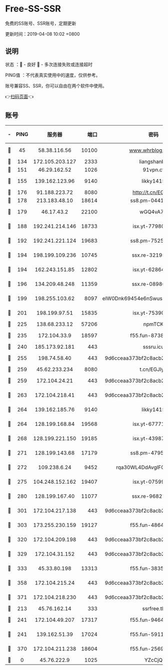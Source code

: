 # Free-SS-SSR

免费的SS账号、SSR账号，定期更新

更新时间：2019-04-08 10:02 +0800

## 说明

状态     ：🙂 - 良好 🙁 - 多次连接失败或连接超时

PING值   ：不代表真实使用中的速度，仅供参考。

账号兼容SS、SSR，你可以自由在两个软件中使用。

👉[扫码页面](https://liesauer.github.io/Free-SS-SSR/)👈

## 账号

|-|PING|服务器|端口|密码|加密方式|区域|
|:----:|:----:|:-----:|-----:|:----:|:----:|:----:|
|🙂|45|58.38.116.56|10100|www.whrblog.online|aes-256-cfb|CN|
|🙂|134|172.105.203.127|2333|liangshanbo|chacha20|JP|
|🙂|151|46.29.162.52|1026|91vpn.cf|rc4-md5|RU|
|🙂|155|139.162.123.96|9140|likky1415|aes-256-cfb|JP|
|🙂|176|91.188.223.72|8080|http://t.cn/EGJIyrl|rc4-md5|RU|
|🙂|178|213.183.48.10|18614|ss8.pm-04416552|rc4-md5|RU|
|🙂|179|46.17.43.2|22100|wGQ4vA7D|aes-256-gcm|RU|
|🙂|188|192.241.214.146|18733|isx.yt-77980150|aes-256-cfb|US|
|🙂|192|192.241.221.124|19683|ss8.pm-75256760|aes-256-cfb|US|
|🙂|194|198.199.109.236|10745|ssx.re-32195658|aes-256-cfb|US|
|🙂|194|162.243.151.85|12802|isx.yt-62864749|aes-256-cfb|US|
|🙂|196|134.209.48.248|11359|ssx.re-08986796|aes-256-cfb|US|
|🙂|199|198.255.103.62|8097|eIW0Dnk69454e6nSwuspv9DmS201tQ0D|aes-256-cfb|US|
|🙂|201|198.199.97.51|15835|isx.yt-75390348|aes-256-cfb|US|
|🙂|225|138.68.233.12|57206|npmTCK|rc4-md5|US|
|🙂|235|172.104.33.9|18597|f55.fun-87384833|aes-256-cfb|SG|
|🙂|240|185.173.92.181|443|sssru.icu|rc4-md5|RU|
|🙂|255|198.74.58.40|443|9d6cceaa373bf2c8acb22e60b6a58be6|aes-256-cfb|US|
|🙂|259|45.62.233.234|8080|t.cn/EGJIyrl|rc4-md5|CA|
|🙂|259|172.104.24.21|443|9d6cceaa373bf2c8acb22e60b6a58be6|aes-256-cfb|US|
|🙂|263|172.104.218.41|443|9d6cceaa373bf2c8acb22e60b6a58be6|aes-256-cfb|US|
|🙂|264|139.162.185.76|9140|likky1415|aes-256-cfb|DE|
|🙂|264|128.199.168.84|19568|isx.yt-67771027|aes-256-cfb|SG|
|🙂|268|128.199.221.150|19185|isx.yt-43987681|aes-256-cfb|SG|
|🙂|271|128.199.143.68|17179|ss8.pm-47958720|aes-256-cfb|SG|
|🙂|272|109.238.6.24|9452|rqa30WL4DdAvgIFG6Fs3znzTa|aes-256-cfb|FR|
|🙂|275|104.248.152.162|19407|isx.yt-07599959|aes-256-cfb|SG|
|🙂|280|128.199.167.40|11077|ssx.re-96827305|aes-256-cfb|SG|
|🙂|301|172.104.217.138|443|9d6cceaa373bf2c8acb22e60b6a58be6|aes-256-cfb|US|
|🙂|303|173.255.230.159|19127|f55.fun-48647805|aes-256-cfb|US|
|🙂|320|172.104.209.198|443|9d6cceaa373bf2c8acb22e60b6a58be6|aes-256-cfb|US|
|🙂|329|172.104.31.152|443|9d6cceaa373bf2c8acb22e60b6a58be6|aes-256-cfb|US|
|🙂|333|45.33.80.198|13313|f55.fun-38359488|aes-256-cfb|US|
|🙂|358|172.104.215.24|443|9d6cceaa373bf2c8acb22e60b6a58be6|aes-256-cfb|US|
|🙂|371|172.104.218.230|443|9d6cceaa373bf2c8acb22e60b6a58be6|aes-256-cfb|US|
|🙂|213|45.76.162.14|333|ssrfree.tk|rc4|SG|
|🙂|241|172.104.49.207|17317|f55.fun-94641583|aes-256-cfb|SG|
|🙂|241|139.162.51.39|17024|f55.fun-59119337|aes-256-cfb|SG|
|🙂|370|172.104.211.238|18604|f55.fun-25694598|aes-256-cfb|US|
|🙁|0|45.76.222.9|1025|YZcCjQ|rc4-md5|JP|
